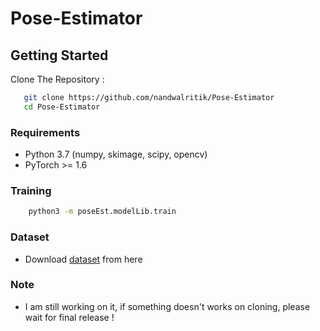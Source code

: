 # Pose-Estimator
## Getting Started
Clone The Repository    :
```bash
   git clone https://github.com/nandwalritik/Pose-Estimator
   cd Pose-Estimator
```
### Requirements
* Python 3.7 (numpy, skimage, scipy, opencv)  
* PyTorch >= 1.6

### Training
``` bash
    python3 -m poseEst.modelLib.train
```
### Dataset
* Download [dataset](https://www.kaggle.com/nandwalritik/yoga-pose-videos-dataset) from here

### Note
* I am still working on it, if something doesn't works on cloning, please wait for final release !
<!-- ## Running
## for running imageDetect and all , move inside POSEESTIMATOR folder
* python3 -m poseEst.demos.imageDetect
* python3 -m pathTofile
* Create datasets folder and place all videos inside Yoga_Vid_Collected inside that
* create classifiedData folder inside datasets folder
* python3 poseEst/modelLib/train.py -->
